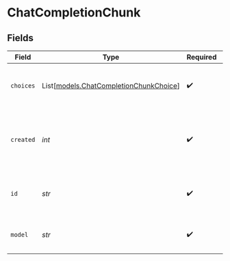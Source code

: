 # ChatCompletionChunk


## Fields

| Field                                                                            | Type                                                                             | Required                                                                         | Description                                                                      | Example                                                                          |
| -------------------------------------------------------------------------------- | -------------------------------------------------------------------------------- | -------------------------------------------------------------------------------- | -------------------------------------------------------------------------------- | -------------------------------------------------------------------------------- |
| `choices`                                                                        | List[[models.ChatCompletionChunkChoice](../models/chatcompletionchunkchoice.md)] | :heavy_check_mark:                                                               | A list of chat completion chunk choices.                                         |                                                                                  |
| `created`                                                                        | *int*                                                                            | :heavy_check_mark:                                                               | The Unix timestamp (in seconds) of when the chunk was created.                   | 1677652288                                                                       |
| `id`                                                                             | *str*                                                                            | :heavy_check_mark:                                                               | A unique identifier for the chat completion chunk.                               | chatcmpl-123                                                                     |
| `model`                                                                          | *str*                                                                            | :heavy_check_mark:                                                               | The model used for the chat completion.                                          | meta-llama/Llama-3.3-70B-Instruct                                                |